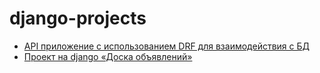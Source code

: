 # django-projects
 
- [API приложение с использованием DRF для взаимодействия с БД](https://github.com/DVSAWR/API-pereval-online)
- [Проект на django «Доска объявлений»](https://github.com/DVSAWR/callboard_project)
